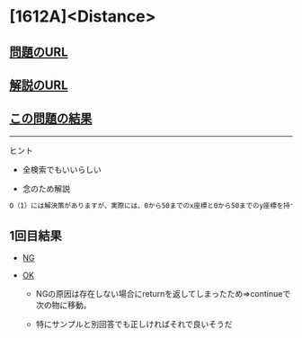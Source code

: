 # \[1612A\]\<Distance\>

## [問題のURL](https://codeforces.com/problemset/problem/1612/A)

## [解説のURL](https://codeforces.com/blog/entry/97164)

## [この問題の結果](https://codeforces.com/contest/1612/status/A)

<!---- 「問題の結果の見方」
 PROBLEMS→問題番号一覧→回答者数→accepted＋言語をセレクトする 
 ---->

-----
ヒント

* 全検索でもいいらしい

* 念のため解説

```txt
O（1）には解決策がありますが、実際には、0から50までのx座標と0から50までのy座標を持つすべてのポイントをチェックする解決策で十分です。 d（A、C）+ d（B、C）= d（A、B）なので、他の点をチェックする必要はありません。ポイントCがAとBの間の最短経路の1つにあることを意味します。
```

## 1回目結果

* [NG](https://codeforces.com/contest/1612/submission/141011878)

* [OK](https://codeforces.com/contest/1612/submission/141012178)

    * NGの原因は存在しない場合にreturnを返してしまったため⇒continueで次の物に移動。

    * 特にサンプルと別回答でも正しければそれで良いそうだ

